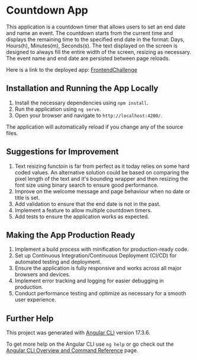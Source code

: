 # Countdown App

This application is a countdown timer that allows users to set an end date and name an event. The countdown starts from the current time and displays the remaining time to the specified end date in the format: Days, Hours(h), Minutes(m), Seconds(s). The text displayed on the screen is designed to always fill the entire width of the screen, resizing as necessary. The event name and end date are persisted between page reloads.

Here is a link to the deployed app:
[FrontendChallenge](https://pontus-broberg.github.io/FrontendChallenge/)

## Installation and Running the App Locally

1. Install the necessary dependencies using `npm install`.
2. Run the application using `ng serve`.
3. Open your browser and navigate to `http://localhost:4200/`.

The application will automatically reload if you change any of the source files.

## Suggestions for Improvement

1. Text resizing functoin is far from perfect as it today relies on some hard coded values. An alternative solution could be based on comparing the pixel length of the text and it's bounding wrapper and then resizing the font size using binary search to ensure good performance. 
2. Improve on the welcome message and page behaviour when no date or title is set.
3. Add validation to ensure that the end date is not in the past.
4. Implement a feature to allow multiple countdown timers.
5. Add tests to ensure the application works as expected. 

## Making the App Production Ready

1. Implement a build process with minification for production-ready code.
2. Set up Continuous Integration/Continuous Deployment (CI/CD) for automated testing and deployment.
3. Ensure the application is fully responsive and works across all major browsers and devices.
4. Implement error tracking and logging for easier debugging in production.
5. Conduct performance testing and optimize as necessary for a smooth user experience.

## Further Help

This project was generated with [Angular CLI](https://github.com/angular/angular-cli) version 17.3.6.

To get more help on the Angular CLI use `ng help` or go check out the [Angular CLI Overview and Command Reference](https://angular.io/cli) page.